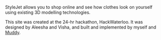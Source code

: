 StyleJet allows you to shop online and see how clothes look on yourself using existing 3D modelling technologies.

This site was created at the 24-hr hackathon, HackWaterloo. It was designed by Aleesha and Visha, and built and implemented by myself and [Muddy](https://https://github.com/meyyappan).
